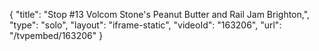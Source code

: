 {
    "title": "Stop #13 Volcom Stone's Peanut Butter and Rail Jam Brighton,",
    "type": "solo",
    "layout": "iframe-static",
    "videoId": "163206",
    "url": "\/tvpembed\/163206"
}